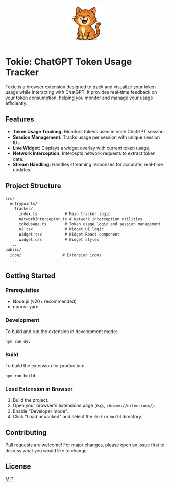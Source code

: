 <p align="center">
  <img src="src/assets/logo.png" alt="Tokie Logo" width="120" />
</p>

# Tokie: ChatGPT Token Usage Tracker

Tokie is a browser extension designed to track and visualize your token usage while interacting with ChatGPT. It provides real-time feedback on your token consumption, helping you monitor and manage your usage efficiently.

## Features
- **Token Usage Tracking:** Monitors tokens used in each ChatGPT session.
- **Session Management:** Tracks usage per session with unique session IDs.
- **Live Widget:** Displays a widget overlay with current token usage.
- **Network Interception:** Intercepts network requests to extract token data.
- **Stream Handling:** Handles streaming responses for accurate, real-time updates.

## Project Structure
```
src/
  entrypoints/
    tracker/
      index.ts            # Main tracker logic
      networkInterceptor.ts # Network interception utilities
      tokeUsage.ts        # Token usage logic and session management
      ui.tsx              # Widget UI logic
      Widget.tsx          # Widget React component
      widget.css          # Widget styles
  ...
public/
  icon/                  # Extension icons
  ...
```

## Getting Started

### Prerequisites
- Node.js (v20+ recommended)
- npm or yarn




### Development
To build and run the extension in development mode:
```sh
npm run dev
```

### Build
To build the extension for production:
```sh
npm run build
```

### Load Extension in Browser
1. Build the project.
2. Open your browser's extensions page (e.g., `chrome://extensions/`).
3. Enable "Developer mode".
4. Click "Load unpacked" and select the `dist` or `build` directory.

## Contributing
Pull requests are welcome! For major changes, please open an issue first to discuss what you would like to change.

## License
[MIT](LICENSE)
